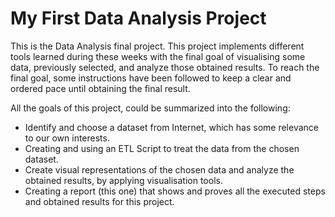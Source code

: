 # My First Data Analysis Project

This is the Data Analysis final project. This project implements different tools learned during these weeks with the final goal of visualising some data, previously selected, and analyze those obtained results. To reach the final goal, some instructions have been followed to keep a clear and ordered pace until obtaining the final result.

All the goals of this project, could be summarized into the following:
* Identify and choose a dataset from Internet, which has some relevance to our own interests.
* Creating and using an ETL Script to treat the data from the chosen dataset.
* Create visual representations of the chosen data and analyze the obtained results, by applying visualisation tools.
* Creating a report (this one) that shows and proves all the executed steps and obtained results for this project.
